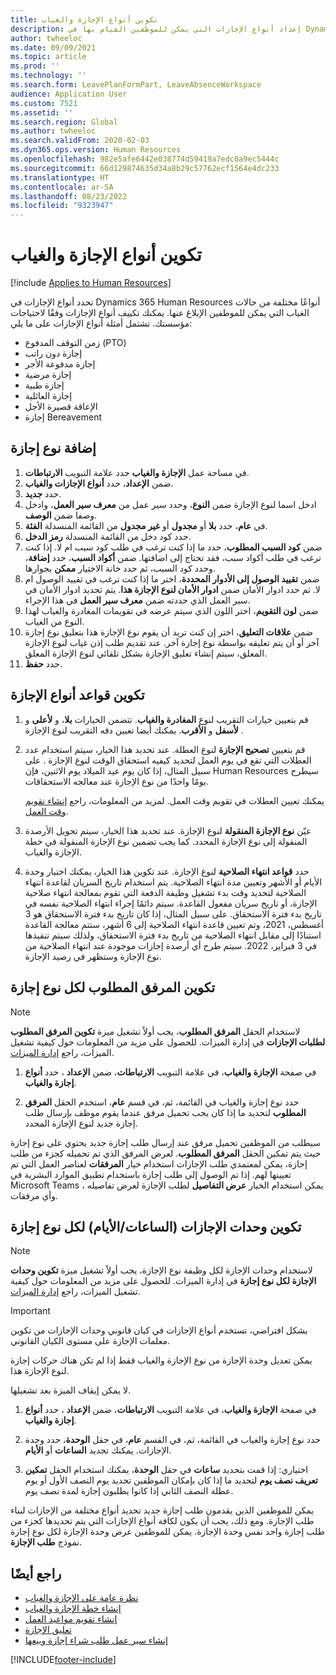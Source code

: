 ```yaml
---
title: تكوين أنواع الإجازة والغياب
description: إعداد أنواع الإجازات التي يمكن للموظفين القيام بها في Dynamics 365 Human Resources.
author: twheeloc
ms.date: 09/09/2021
ms.topic: article
ms.prod: ''
ms.technology: ''
ms.search.form: LeavePlanFormPart, LeaveAbsenceWorkspace
audience: Application User
ms.custom: 7521
ms.assetid: ''
ms.search.region: Global
ms.author: twheeloc
ms.search.validFrom: 2020-02-03
ms.dyn365.ops.version: Human Resources
ms.openlocfilehash: 982e5afe6442e038774d59419a7edc0a9ec5444c
ms.sourcegitcommit: 66d129874635d34a8b29c57762ecf1564e4dc233
ms.translationtype: HT
ms.contentlocale: ar-SA
ms.lasthandoff: 08/23/2022
ms.locfileid: "9323947"
---
```

# <a name="configure-leave-and-absence-types"></a>تكوين أنواع الإجازة والغياب

[!include [Applies to Human Resources](../includes/applies-to-hr.md)]

تحدد أنواع الإجازات في Dynamics 365 Human Resources أنواعًا مختلفة من حالات الغياب التي يمكن للموظفين الإبلاغ عنها. يمكنك تكييف أنواع الإجازات وفقًا لاحتياجات مؤسستك. تشتمل أمثلة أنواع الإجازات على ما يلي:

- زمن التوقف المدفوع (PTO)
- إجازة دون راتب
- إجازة مدفوعة الأجر
- إجازة مرضية
- إجازة طبية
- إجازة العائلية
- الإعاقة قصيرة الأجل
- إجازة Bereavement

## <a name="add-a-leave-type"></a>إضافة نوع إجازة

1. في مساحة عمل **‏‫الإجازة والغياب‬** حدد علامة التبويب **الارتباطات**.
2. ضمن **الإعداد**، حدد **أنواع الإجازات والغياب**.
3. حدد **جديد**.
4. ادخل اسما لنوع الإجازة ضمن **النوع**، وحدد سير عمل من **معرف سير العمل**، وادخل وصفا ضمن **الوصف**.
5. في **عام**، حدد **بلا** أو **مجدول** أو **غير مجدول** من القائمة المنسدلة **الفئة**.
6. حدد كود دخل من القائمة المنسدلة **رمز الدخل**.
7. ضمن **كود السبب المطلوب**، حدد ما إذا كنت ترغب في طلب كود سبب ام لا. إذا كنت ترغب في طلب أكواد سبب، فقد تحتاج إلى اضافتها. ضمن **أكواد السبب**، حدد **إضافة**، وحدد كود السبب، ثم حدد خانة الاختيار **ممكن** بجوارها.
8. ضمن **تقييد الوصول إلى الأدوار المحددة**، اختر ما إذا كنت ترغب في تقييد الوصول ام لا. ثم حدد ادوار الأمان ضمن **ادوار الأمان لنوع الإجازة هذا**. يتم تحديد ادوار الأمان في سير العمل الذي حددته ضمن **معرف سير العمل** في هذا الإجراء.
9. ضمن **لون التقويم**، اختر اللون الذي سيتم عرضه في تقويمات المغادرة والغياب لهذا النوع من الغياب. 
10. ضمن **علاقات التعليق‬**، اختر إن كنت تريد أن يقوم نوع الإجازة هذا بتعليق نوع إجازة آخر أو أن يتم تعليقه بواسطة نوع إجازة آخر. عند تقديم طلب إذن غياب لنوع الإجازة المعلق، سيتم إنشاء تعليق الإجازة بشكل تلقائي لنوع الإجازة المعلق. 
11. حدد **حفظ**.

## <a name="configure-leave-type-rules"></a>تكوين قواعد أنواع الإجازة

1. قم بتعيين خيارات التقريب لنوع **المغادرة والغياب**. تتضمن الخيارات **بلا**، و **لأعلى** و **لأسفل** و **الأقرب**. يمكنك أيضا تعيين دقه التقريب لنوع الإجازة .

2. قم بتعيين **تصحيح الإجازة** لنوع العطلة. عند تحديد هذا الخيار، سيتم استخدام عدد العطلات التي تقع في يوم العمل لتحديد كيفيه استحقاق الوقت لنوع الإجازة . على سبيل المثال، إذا كان يوم عيد الميلاد يوم الاثنين، فإن Human Resources سيطرح يومًا واحدًا من نوع الإجازة عند معالجه الاستحقاقات.

   يمكنك تعيين العطلات في تقويم وقت العمل. لمزيد من المعلومات، راجع [إنشاء تقويم وقت العمل](hr-leave-and-absence-working-time-calendar.md).
   
 3. عيّن **نوع الإجازة المنقولة** لنوع الإجازة. عند تحديد هذا الخيار، سيتم تحويل الأرصدة المنقولة إلى نوع الإجازة المحدد. كما يجب تضمين نوع الإجازة المنقولة في خطة الإجازة والغياب. 
 
4. حدد **قواعد انتهاء الصلاحية** لنوع الإجازة. عند تكوين هذا الخيار، يمكنك اختيار وحدة الأيام أو الأشهر وتعيين مدة انتهاء الصلاحية. يتم استخدام تاريخ السريان لقاعدة انتهاء الصلاحية لتحديد وقت بدء تشغيل وظيفة الدفعة التي تقوم بمعالجة انتهاء صلاحية الإجازة، أو تاريخ سريان مفعول القاعدة. سيتم دائمًا إجراء انتهاء الصلاحية نفسه في تاريخ بدء فترة الاستحقاق. على سبيل المثال، إذا كان تاريخ بدء فترة الاستحقاق هو 3 أغسطس، 2021، وتم تعيين قاعدة انتهاء الصلاحية إلى 6 أشهر، ستتم معالجة القاعدة استنادًا إلى مقابل انتهاء الصلاحية من تاريخ بدء فترة الاستحقاق، ولذلك سيتم تنفيذها في 3 فبراير، 2022. سيتم طرح أي أرصدة إجازات موجودة عند انتهاء الصلاحية من نوع الإجازة وستظهر في رصيد الإجازة.
 
## <a name="configure-the-required-attachment-per-leave-type"></a>تكوين المرفق المطلوب لكل نوع إجازة

> [!NOTE]
> لاستخدام الحقل **المرفق المطلوب**، يجب أولاً تشغيل ميزة **تكوين المرفق المطلوب لطلبات الإجازات** في إدارة الميزات. للحصول على مزيد من المعلومات حول كيفية تشغيل الميزات، راجع [إدارة الميزات](hr-admin-manage-features.md).

1. في صفحة **الإجازة والغياب**، في علامة التبويب **الارتباطات**، ضمن **الإعداد** ، حدد **أنواع إجازة والغياب**.

2. حدد نوع إجازة والغياب في القائمة، ثم، في قسم **عام**، استخدم الحقل **المرفق المطلوب** لتحديد ما إذا كان يجب تحميل مرفق عندما يقوم موظف بإرسال طلب إجازة جديد لنوع الإجازة المحدد. 

سيطلب من الموظفين تحميل مرفق عند إرسال طلب إجازة جديد يحتوي على نوع إجازة حيث يتم تمكين الحقل **المرفق المطلوب**. لعرض المرفق الذي تم تحميله كجزء من طلب إجازة، يمكن لمعتمدي طلب الإجازات استخدام خيار **المرفقات** لعناصر العمل التي تم تعيينها لهم. إذا تم الوصول إلى طلب إجازة باستخدام تطبيق الموارد البشرية في Microsoft Teams ، يمكن استخدام الخيار **عرض التفاصيل** لطلب الإجازة لعرض تفاصيله وأي مرفقات.

## <a name="configure-leave-units-hoursdays-per-leave-type"></a>تكوين وحدات الإجازات (الساعات/الأيام) لكل نوع إجازة

> [!NOTE]
> لاستخدام وحدات الإجازة لكل وظيفة نوع الإجازة، يجب أولاً تشغيل ميزة **تكوين وحدات الإجازة لكل نوع إجازة** في إدارة الميزات. للحصول على مزيد من المعلومات حول كيفية تشغيل الميزات، راجع [إدارة الميزات](hr-admin-manage-features.md).

> [!IMPORTANT]
> بشكل افتراضي، تستخدم أنواع الإجازات في كيان قانوني وحدات الإجازات من تكوين معلمات الإجازة على مستوى الكيان القانوني.
> 
> يمكن تعديل وحدة الإجازة من نوع الإجازة والغياب فقط إذا لم تكن هناك حركات إجازة لنوع الإجازة هذا.
> 
> لا يمكن إيقاف الميزة بعد تشغيلها.

1. في صفحة **الإجازة والغياب**، في علامة التبويب **الارتباطات**، ضمن **الإعداد** ، حدد **أنواع إجازة والغياب**.

2. حدد نوع إجازة والغياب في القائمة، ثم، في القسم **عام**، في حقل **الوحدة**، حدد وحدة الإجازات. يمكنك تحديد **الساعات** أو **الأيام**.

3. اختياري: إذا قمت بتحديد **ساعات** في حقل **الوحدة**، يمكنك استخدام الحقل **تمكين تعريف نصف يوم** لتحديد ما إذا كان بإمكان الموظفين تحديد يوم النصف الأول أو يوم عطلة النصف الثاني إذا كانوا يطلبون إجازة لمدة نصف يوم.

يمكن للموظفين الذين يقدمون طلب إجازة جديد تحديد أنواع مختلفة من الإجازات لبناء طلب الإجازة. ومع ذلك، يجب أن يكون لكافة أنواع الإجازات التي يتم تحديدها كجزء من طلب إجازة واحد نفس وحدة الإجازة. يمكن للموظفين عرض وحدة الإجازة لكل نوع إجازة نموذج **طلب الإجازة**.

## <a name="see-also"></a>راجع أيضًا

- [نظرة عامة على الإجازة والغياب](hr-leave-and-absence-overview.md)
- [إنشاء خطة الإجازة والغياب](hr-leave-and-absence-plans.md)
- [إنشاء تقويم مواعيد العمل](hr-leave-and-absence-working-time-calendar.md)
- [تعليق الإجازة](hr-leave-and-absence-suspend-leave.md)
- [إنشاء سير عمل طلب شراء إجازة وبيعها](hr-leave-and-absence-buy-sell-workflow.md)



[!INCLUDE[footer-include](../includes/footer-banner.md)]
